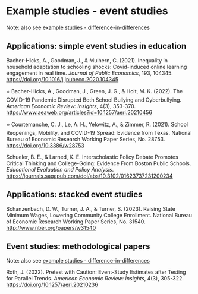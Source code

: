 # Example studies - event studies

Note: also see [example studies - difference-in-differences](https://github.com/spcorcor18/LPO-8852/blob/main/lectures/Lecture%204%20-%20Difference-in-differences/Example%20studies%20-%20diff%20in%20diff.md)

## Applications: simple event studies in education

Bacher-Hicks, A., Goodman, J., & Mulhern, C. (2021). Inequality in household adaptation to schooling shocks: Covid-induced online learning engagement in real time. *Journal of Public Economics*, 193, 104345. https://doi.org/10.1016/j.jpubeco.2020.104345

:star: Bacher-Hicks, A., Goodman, J., Green, J. G., & Holt, M. K. (2022). The COVID-19 Pandemic Disrupted Both School Bullying and Cyberbullying. *American Economic Review: Insights*, 4(3), 353-370. https://www.aeaweb.org/articles?id=10.1257/aeri.20210456

:star: Courtemanche, C. J., Le, A. H., Yelowitz, A., & Zimmer, R. (2021). School Reopenings, Mobility, and COVID-19 Spread: Evidence from Texas. National Bureau of Economic Research Working Paper Series, No. 28753. https://doi.org/10.3386/w28753 

Schueler, B. E., & Larned, K. E. Interscholastic Policy Debate Promotes Critical Thinking and College-Going: Evidence From Boston Public Schools. *Educational Evaluation and Policy Analysis*. https://journals.sagepub.com/doi/abs/10.3102/01623737231200234


## Applications: stacked event studies

Schanzenbach, D. W., Turner, J. A., & Turner, S. (2023). Raising State Minimum Wages, Lowering Community College Enrollment. National Bureau of Economic Research Working Paper Series, No. 31540. http://www.nber.org/papers/w31540


## Event studies: methodological papers

Note: also see [example studies - difference-in-differences](https://github.com/spcorcor18/LPO-8852/blob/main/lectures/Lecture%204%20-%20Difference-in-differences/Example%20studies%20-%20diff%20in%20diff.md)

Roth, J. (2022). Pretest with Caution: Event-Study Estimates after Testing for Parallel Trends. *American Economic Review: Insights*, 4(3), 305-322. https://doi.org/10.1257/aeri.20210236 

